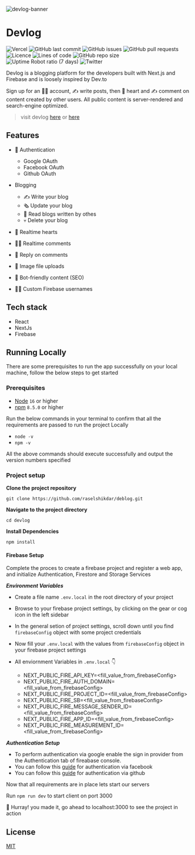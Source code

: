 ![devlog-banner](/public/devlog-banner.png)

# Devlog

![Vercel](https://therealsujitk-vercel-badge.vercel.app/?app=devlog&style=for-the-badge)
![GitHub last commit](https://img.shields.io/github/last-commit/raselshikdar/devlog?style=for-the-badge)
![GitHub issues](https://img.shields.io/github/issues-raw/raselshikdar/devlog?style=for-the-badge)
![GitHub pull requests](https://img.shields.io/github/issues-pr/raselshikdar/devlog?style=for-the-badge)
![Licence](https://img.shields.io/github/license/raselshikdar/devlog?style=for-the-badge)
![Lines of code](https://img.shields.io/tokei/lines/github/raselshikdar/devlog?style=for-the-badge)
![GitHub repo size](https://img.shields.io/github/repo-size/raselshikdar/devlog?style=for-the-badge)
![Uptime Robot ratio (7 days)](https://img.shields.io/uptimerobot/ratio/7/m791924769-29870badb5a5d78e2bb8136a?style=for-the-badge)
![Twitter](https://img.shields.io/twitter/follow/raselshikdar_?style=for-the-badge)

Devlog is a blogging platform for the developers built with Next.js and Firebase and is loosely inspired by Dev.to

Sign up for an 👨‍🎤 account, ✍️ write posts, then 💖 heart and ✍ comment on content created by other users. All public content is server-rendered and search-engine optimized.

> visit devlog [here](https://devlog.rweb.site) or [here](https://devlog.rasel.us.kg)

## Features

- 🔐 Authentication

  - Google OAuth
  - Facebook OAuth
  - Github OAuth

- Blogging

  - ✍ Write your blog
  - 🗞 Update your blog
  - 📖 Read blogs written by othes
  - 💀 Delete your blog

- 💞 Realtime hearts
- 👨‍💻 Realtime comments
- 🔫 Reply on comments
- 📂 Image file uploads
- 📰 Bot-friendly content (SEO)
- 👨‍🎤 Custom Firebase usernames

## Tech stack

- React
- NextJs
- Firebase

## Running Locally

There are some prerequisites to run the app successfully on your local machine, follow the below steps to get started

### Prerequisites

- [Node](https://nodejs.org/en/) `16` or higher
- [npm](https://www.npmjs.com/) `8.5.0` or higher

Run the below commands in your terminal to confirm that all the requirements are passed to run the project Locally

- `node -v`
- `npm -v`

All the above commands should execute successfully and output the version numbers specified

### Project setup

**Clone the project repository**

```
git clone https://github.com/raselshikdar/deblog.git
```

**Navigate to the project directory**

```
cd devlog
```

**Install Dependencies**

```
npm install
```

#### Firebase Setup

Complete the proces to create a firebase project and register a web app,
and initialize Authentication, Firestore and Storage Services

**_Environment Variables_**

- Create a file name `.env.local` in the root directory of your project
- Browse to your firebase project settings, by clicking on the gear or cog icon in the left sidebar
- In the general setion of project settings, scroll down until you find `firebaseConfig` object with some project credentials
- Now fill your `.env.local` with the values from `firebaseConfig` object in your firebase project settings
- All enviornment Variables in `.env.local` 👇

  - NEXT_PUBLIC_FIRE_API_KEY=<fill_value_from_firebaseConfig>
  - NEXT_PUBLIC_FIRE_AUTH_DOMAIN=<fill_value_from_firebaseConfig>
  - NEXT_PUBLIC_FIRE_PROJECT_ID=<fill_value_from_firebaseConfig>
  - NEXT_PUBLIC_FIRE_SB=<fill_value_from_firebaseConfig>
  - NEXT_PUBLIC_FIRE_MESSAGE_SENDER_ID=<fill_value_from_firebaseConfig>
  - NEXT_PUBLIC_FIRE_APP_ID=<fill_value_from_firebaseConfig>
  - NEXT_PUBLIC_FIRE_MEASUREMENT_ID=<fill_value_from_firebaseConfig>

**_Authentication Setup_**

- To perform authentication via google enable the sign in provider from the Authentication tab of fireabase console.
- You can follow this [guide](https://firebase.google.com/docs/auth/web/facebook-login) for authentication via facebook
- You can follow this [guide](https://firebase.google.com/docs/auth/web/github-auth) for authentication via github

Now that all requirements are in place lets start our servers

Run `npm run dev` to start client on port 3000

🥳 Hurray! you made it, go ahead to localhost:3000 to see the project in action

## License

[MIT](https://choosealicense.com/licenses/mit/)
